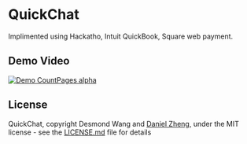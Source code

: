 # QuickChat
Implimented using Hackatho, Intuit QuickBook, Square web payment.

## Demo Video
[![Demo CountPages alpha](https://j.gifs.com/9Qo7yP.gif)](https://youtu.be/Ii8V6IVNQ3M)

## License
QuickChat, copyright Desmond Wang and [Daniel Zheng](https://github.com/ss-zheng/), under the MIT license - see the [LICENSE.md](LICENSE.md) file for details
